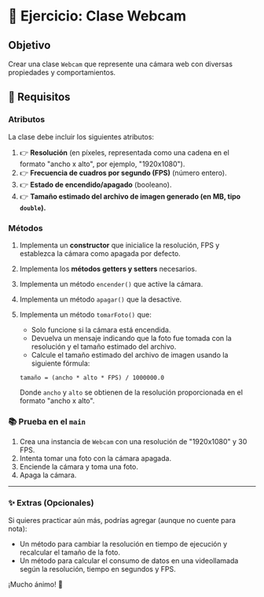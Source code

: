 # 📸 Ejercicio: Clase Webcam

## Objetivo
Crear una clase `Webcam` que represente una cámara web con diversas propiedades y comportamientos.

## 📄 Requisitos

### Atributos
La clase debe incluir los siguientes atributos:
1. 👉 **Resolución** (en píxeles, representada como una cadena en el formato "ancho x alto", por ejemplo, "1920x1080").
2. 👉 **Frecuencia de cuadros por segundo (FPS)** (número entero).
3. 👉 **Estado de encendido/apagado** (booleano).
4. 👉 **Tamaño estimado del archivo de imagen generado (en MB, tipo `double`).**

### Métodos
1. Implementa un **constructor** que inicialice la resolución, FPS y establezca la cámara como apagada por defecto.
2. Implementa los **métodos getters y setters** necesarios.
3. Implementa un método `encender()` que active la cámara.
4. Implementa un método `apagar()` que la desactive.
5. Implementa un método `tomarFoto()` que:
   - Solo funcione si la cámara está encendida.
   - Devuelva un mensaje indicando que la foto fue tomada con la resolución y el tamaño estimado del archivo.
   - Calcule el tamaño estimado del archivo de imagen usando la siguiente fórmula:
    
    ```
    tamaño = (ancho * alto * FPS) / 1000000.0
    ```
    
    Donde `ancho` y `alto` se obtienen de la resolución proporcionada en el formato "ancho x alto".

### 📚 Prueba en el `main`
1. Crea una instancia de `Webcam` con una resolución de "1920x1080" y 30 FPS.
2. Intenta tomar una foto con la cámara apagada.
3. Enciende la cámara y toma una foto.
4. Apaga la cámara.

---
### ✨ Extras (Opcionales)
Si quieres practicar aún más, podrías agregar (aunque no cuente para nota):
- Un método para cambiar la resolución en tiempo de ejecución y recalcular el tamaño de la foto.
- Un método para calcular el consumo de datos en una videollamada según la resolución, tiempo en segundos y FPS.

¡Mucho ánimo! 🚀